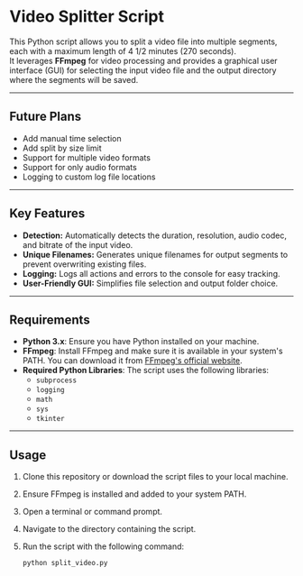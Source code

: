 # Video Splitter Script

This Python script allows you to split a video file into multiple segments, each with a maximum length of 4 1/2 minutes (270 seconds).  
It leverages **FFmpeg** for video processing and provides a graphical user interface (GUI) for selecting the input video file and the output directory where the segments will be saved.

---

## Future Plans

- Add manual time selection
- Add split by size limit
- Support for multiple video formats
- Support for only audio formats
- Logging to custom log file locations

---

## Key Features

- **Detection:** Automatically detects the duration, resolution, audio codec, and bitrate of the input video.
- **Unique Filenames:** Generates unique filenames for output segments to prevent overwriting existing files.
- **Logging:** Logs all actions and errors to the console for easy tracking.
- **User-Friendly GUI:** Simplifies file selection and output folder choice.

---

## Requirements

- **Python 3.x**: Ensure you have Python installed on your machine.
- **FFmpeg**: Install FFmpeg and make sure it is available in your system's PATH. You can download it from [FFmpeg's official website](https://ffmpeg.org/download.html).
- **Required Python Libraries**: The script uses the following libraries:
  - `subprocess`
  - `logging`
  - `math`
  - `sys`
  - `tkinter`

---

## Usage

1. Clone this repository or download the script files to your local machine.
2. Ensure FFmpeg is installed and added to your system PATH.
3. Open a terminal or command prompt.
4. Navigate to the directory containing the script.
5. Run the script with the following command:

   ```bash
   python split_video.py
